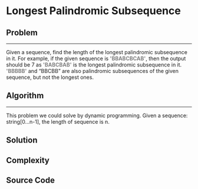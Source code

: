 # Longest Palindromic Subsequence

## Problem
---
Given a sequence, find the length of the longest palindromic subsequence in it. For example, if the given sequence is <font color="gray">__'BBABCBCAB'__</font>, then the output should be 7 as <font color="gray">__'BABCBAB'__</font> is the longest palindromic subsequence in it. <font color="gray">__'BBBBB'__</font> and “BBCBB” are also palindromic subsequences of the given sequence, but not the longest ones.

## Algorithm
---
This problem we could solve by dynamic programming.
Given a sequence: string[0...n-1], the length of sequence is n.

## Solution

## Complexity

## Source Code
